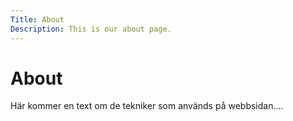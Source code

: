 ```yaml
---
Title: About
Description: This is our about page.
---
```


About
==========================

Här kommer en text om de tekniker som används på webbsidan....
